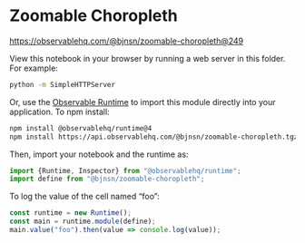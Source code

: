 # Zoomable Choropleth

https://observablehq.com/@bjnsn/zoomable-choropleth@249

View this notebook in your browser by running a web server in this folder. For
example:

~~~sh
python -m SimpleHTTPServer
~~~

Or, use the [Observable Runtime](https://github.com/observablehq/runtime) to
import this module directly into your application. To npm install:

~~~sh
npm install @observablehq/runtime@4
npm install https://api.observablehq.com/@bjnsn/zoomable-choropleth.tgz?v=3
~~~

Then, import your notebook and the runtime as:

~~~js
import {Runtime, Inspector} from "@observablehq/runtime";
import define from "@bjnsn/zoomable-choropleth";
~~~

To log the value of the cell named “foo”:

~~~js
const runtime = new Runtime();
const main = runtime.module(define);
main.value("foo").then(value => console.log(value));
~~~

